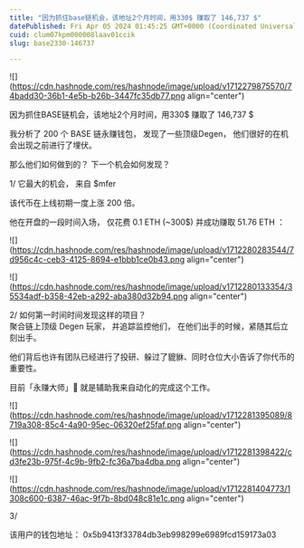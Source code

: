 ```yaml
---
title: "因为抓住base链机会，该地址2个月时间，用330$ 赚取了 146,737 $"
datePublished: Fri Apr 05 2024 01:45:25 GMT+0000 (Coordinated Universal Time)
cuid: clum07kpm000008laav01ccik
slug: base2330-146737

---
```


![](https://cdn.hashnode.com/res/hashnode/image/upload/v1712279875570/74badd30-36b1-4e5b-b26b-3447fc35db77.png align="center")

因为抓住BASE链机会，该地址2个月时间，用330$ 赚取了 146,737 $

我分析了 200 个 BASE 链永赚钱包， 发现了一些顶级Degen， 他们很好的在机会出现之前进行了埋伏。  
  
那么他们如何做到的？ 下一个机会如何发现？

1/ 它最大的机会， 来自 $mfer  
  
该代币在上线初期一度上涨 200 倍。  
  
他在开盘的一段时间入场， 仅花费 0.1 ETH (~300$) 并成功赚取 51.76 ETH ：  

![](https://cdn.hashnode.com/res/hashnode/image/upload/v1712280283544/7d956c4c-ceb3-4125-8694-e1bbb1ce0b43.png align="center")

  

![](https://cdn.hashnode.com/res/hashnode/image/upload/v1712280133354/35534adf-b358-42eb-a292-aba380d32b94.png align="center")

2/ 如何第一时间时间发现这样的项目？  
聚合链上顶级 Degen 玩家， 并追踪监控他们， 在他们出手的时候，紧随其后立刻出手。  
  
他们背后也许有团队已经进行了投研、躲过了貔貅、同时仓位大小告诉了你代币的重要性。  
  
目前「永赚大师」🤖️ 就是辅助我来自动化的完成这个工作。

![](https://cdn.hashnode.com/res/hashnode/image/upload/v1712281395089/8719a308-85c4-4a90-95ec-06320ef25faf.png align="center")

![](https://cdn.hashnode.com/res/hashnode/image/upload/v1712281398422/cd3fe23b-975f-4c9b-9fb2-fc36a7ba4dba.png align="center")

![](https://cdn.hashnode.com/res/hashnode/image/upload/v1712281404773/1308c600-6387-46ac-9f7b-8bd048c81e1c.png align="center")

3/  
  
该用户的钱包地址： 0x5b9413f33784db3eb998299e6989fcd159173a03